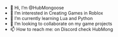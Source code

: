 - 👋 Hi, I’m @HubMongoose
- 👀 I’m interested in Creating Games in Roblox
- 🌱 I’m currently learning Lua and Python
- 💞️ I’m looking to collaborate on my game projects
- 📫 How to reach me: on Discord check HubMong

<!---
HubMongoose/HubMongoose is a ✨ special ✨ repository because its `README.md` (this file) appears on your GitHub profile.
You can click the Preview link to take a look at your changes.
--->
